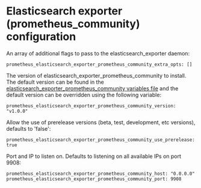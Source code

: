 # Elasticsearch exporter (prometheus_community) configuration

An array of additional flags to pass to the elasticsearch_exporter daemon:

    prometheus_elasticsearch_exporter_prometheus_community_extra_opts: []

The version of elasticsearch_exporter_prometheus_community to install. The default version can be found in the [elasticsearch_exporter_prometheus_community variables file](../vars/software/elasticsearch_exporter_prometheus_community.yml) and the default version can be overridden using the following variable:

    prometheus_elasticsearch_exporter_prometheus_community_version: "v1.0.0"

Allow the use of prerelease versions (beta, test, development, etc versions), defaults to 'false':

    prometheus_elasticsearch_exporter_prometheus_community_use_prerelease: true

Port and IP to listen on. Defaults to listening on all available IPs on port 9908:

    prometheus_elasticsearch_exporter_prometheus_community_host: "0.0.0.0"
    prometheus_elasticsearch_exporter_prometheus_community_port: 9908
